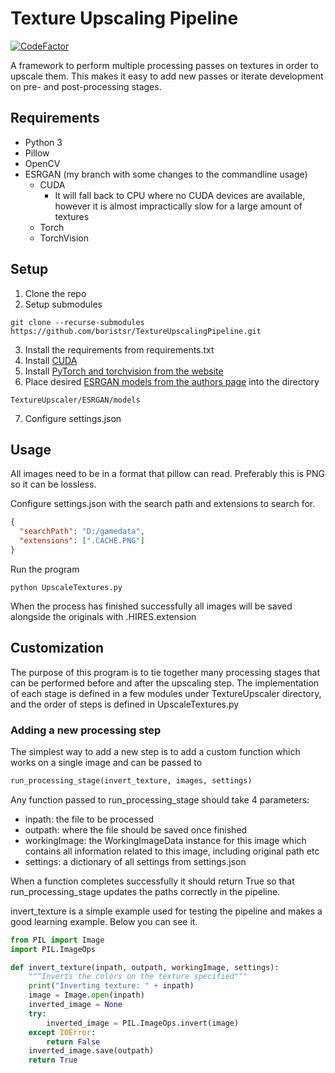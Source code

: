 # Texture Upscaling Pipeline

[![CodeFactor](https://www.codefactor.io/repository/github/rainbowredux/textureupscalingpipeline/badge)](https://www.codefactor.io/repository/github/rainbowredux/textureupscalingpipeline)

A framework to perform multiple processing passes on textures in order to upscale them. This makes it easy to add new passes or iterate development on pre- and post-processing stages.

## Requirements

* Python 3
* Pillow
* OpenCV
* ESRGAN (my branch with some changes to the commandline usage)
  * CUDA
    * It will fall back to CPU where no CUDA devices are available, however it is almost impractically slow for a large amount of textures
  * Torch
  * TorchVision

## Setup

1. Clone the repo
2. Setup submodules
```
git clone --recurse-submodules https://github.com/boristsr/TextureUpscalingPipeline.git
```
3. Install the requirements from requirements.txt
4. Install [CUDA](https://developer.nvidia.com/cuda-downloads)
5. Install [PyTorch and torchvision from the website](https://pytorch.org/get-started/locally/#start-locally)
6. Place desired [ESRGAN models from the authors page](https://github.com/xinntao/ESRGAN) into the directory
```
TextureUpscaler/ESRGAN/models
```
7. Configure settings.json

## Usage

All images need to be in a format that pillow can read. Preferably this is PNG so it can be lossless.

Configure settings.json with the search path and extensions to search for.

```json
{
  "searchPath": "D:/gamedata",
  "extensions": [".CACHE.PNG"]
}
```

Run the program

```batch
python UpscaleTextures.py
```

When the process has finished successfully all images will be saved alongside the originals with .HIRES.extension

## Customization

The purpose of this program is to tie together many processing stages that can be performed before and after the upscaling step. The implementation of each stage is defined in a few modules under TextureUpscaler directory, and the order of steps is defined in UpscaleTextures.py

### Adding a new processing step

The simplest way to add a new step is to add a custom function which works on a single image and can be passed to 

```python
run_processing_stage(invert_texture, images, settings)
```

Any function passed to run_processing_stage should take 4 parameters:

* inpath: the file to be processed
* outpath: where the file should be saved once finished
* workingImage: the WorkingImageData instance for this image which contains all information related to this image, including original path etc
* settings: a dictionary of all settings from settings.json

When a function completes successfully it should return True so that run_processing_stage updates the paths correctly in the pipeline.

invert_texture is a simple example used for testing the pipeline and makes a good learning example. Below you can see it.

```python
from PIL import Image
import PIL.ImageOps

def invert_texture(inpath, outpath, workingImage, settings):
    """Inverts the colors on the texture specified"""
    print("Inverting texture: " + inpath)
    image = Image.open(inpath)
    inverted_image = None
    try:
        inverted_image = PIL.ImageOps.invert(image)
    except IOError:
        return False
    inverted_image.save(outpath)
    return True
```
